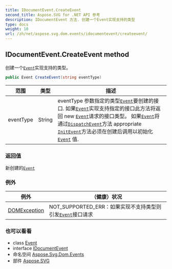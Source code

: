 ```yaml
---
title: IDocumentEvent.CreateEvent
second_title: Aspose.SVG for .NET API 参考
description: IDocumentEvent 方法. 创建一个Event实现支持的类型
type: docs
weight: 10
url: /zh/net/aspose.svg.dom.events/idocumentevent/createevent/
---
```

## IDocumentEvent.CreateEvent method

创建一个[`Event`](../../event/)实现支持的类型。

```csharp
public Event CreateEvent(string eventType)
```

| 范围 | 类型 | 描述 |
| --- | --- | --- |
| eventType | String | eventType 参数指定的类型[`Event`](../../event/)要创建的接口.  如果[`Event`](../../event/)实现支持指定的接口此方法将返回 new [`Event`](../../event/)请求的接口类型。 如果[`Event`](../../event/)将通过[`DispatchEvent`](../../../aspose.svg.dom/eventtarget/dispatchevent/)方法 appropriate [`InitEvent`](../../event/initevent/)方法必须在创建后调用以初始化[`Event`](../../event/) 值. |

### 返回值

新创建的[`Event`](../../event/)

### 例外

| 例外 | （健康）状况 |
| --- | --- |
| [DOMException](../../../aspose.svg.dom/domexception/) | NOT_SUPPORTED_ERR：如果实现不支持类型则引发[`Event`](../../event/)接口请求 |

### 也可以看看

* class [Event](../../event/)
* interface [IDocumentEvent](../)
* 命名空间 [Aspose.Svg.Dom.Events](../../idocumentevent/)
* 部件 [Aspose.SVG](../../../)


